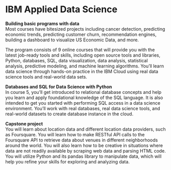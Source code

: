 # IBM Applied Data Science
**Building basic programs with data**<br/>
Most courses have bitesized projects including cancer detection, predicting economic trends, predicting customer churn, recommendation engines, building a dashboard to visualize US Economic Data, and more.

The program consists of 9 online courses that will provide you with the latest job-ready tools and skills, including open source tools and libraries, Python, databases, SQL, data visualization, data analysis, statistical analysis, predictive modeling, and machine learning algorithms. You’ll learn data science through hands-on practice in the IBM Cloud using real data science tools and real-world data sets.  <br/>

**Databases and SQL for Data Science with Python** <br/>
In course 5, you’ll get introduced to relational database concepts and help you learn and apply foundational knowledge of the SQL language. It is also intended to get you started with performing SQL access in a data science environment. You’ll work with real databases, real data science tools, and real-world datasets to create database instance in the cloud.

**Capstone project**<br/>
You will learn about location data and different location data providers, such as Foursquare. You will learn how to make RESTful API calls to the Foursquare API to retrieve data about venues in different neighborhoods around the world. You will also learn how to be creative in situations where data are not readily available by scraping web data and parsing HTML code. You will utilize Python and its pandas library to manipulate data, which will help you refine your skills for exploring and analyzing data.



